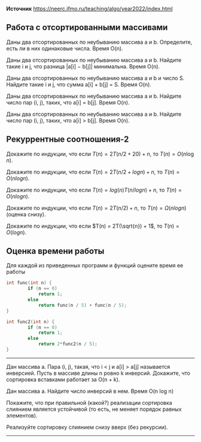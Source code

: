**Источник** https://neerc.ifmo.ru/teaching/algo/year2022/index.html

## Работа с отсортированными массивами

Даны два отсортированных по неубыванию массива a и b. Определите, есть ли в них одинаковые числа. Время O(n).

Даны два отсортированных по неубыванию массива a и b. Найдите такие i и j, что разница |a[i] − b[j]| минимальна. Время O(n).

Даны два отсортированных по неубыванию массива a и b и число S. Найдите такие i и j, что сумма a[i] + b[j] = S. Время O(n).

Даны два отсортированных по неубыванию массива a и b. Найдите число пар (i, j), таких, что a[i] = b[j]. Время O(n).

Даны два отсортированных по неубыванию массива a и b. Найдите число пар (i, j), таких, что a[i] > b[j]. Время O(n).

## Рекуррентные соотношения-2

Докажите по индукции, что если $T(n) = 2T(n/2 + 20) + n$, то $T(n) = O(n \log n)$.

Докажите по индукции, что если $T(n) = 2T(n/2 + log n) + n$, то $T(n) = O(n log n)$.

Докажите по индукции, что если $T(n) = log(n) T(n/ log n) + n$, то $T(n) = O(n log n)$.

Докажите по индукции, что если $T(n) = 2T(n/2) + n$, то $T(n) = \Omega(n log n)$ (оценка снизу).

Докажите по индукции, что если $T(n) = 2T(\sqrt{n}) + 1$, то $T(n) = O(log n)$.

## Оценка времени работы

Для каждой из приведенных программ и функций оцените время ее работы 
```c
int func(int n) { 
		if (n == 0)  
			return 1; 
		else 
			return func(n / 5) + func(n / 5); 
}
```

```c
int func2(int n) { 
		if (n == 0)  
			return 1; 
		else 
			return 2*func2(n / 5); 
}
```

**********************

Дан массива a. Пара (i, j), такая, что i < j и a[i] > a[j] называется инверсией. Пусть в массиве длины n ровно k инверсий. Докажите, что сортировка вставками работает за O(n + k).

Дан массива a. Найдите число инверсий в нем. Время O(n log n)

Покажите, что при правильной (какой?) реализации сортировка слиянием является устойчивой (то есть, не меняет порядок равных элементов).

Реализуйте сортировку слиянием снизу вверх (без рекурсии).

***********************


